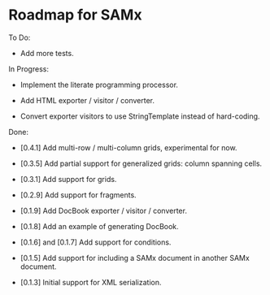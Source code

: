 Roadmap for SAMx
================

To Do:

* Add more tests.

In Progress:

* Implement the literate programming processor.

* Add HTML exporter / visitor / converter.

* Convert exporter visitors to use StringTemplate instead of hard-coding.

Done:

* [0.4.1] Add multi-row / multi-column grids, experimental for now.

* [0.3.5] Add partial support for generalized grids: column spanning cells.

* [0.3.1] Add support for grids.

* [0.2.9] Add support for fragments.

* [0.1.9] Add DocBook exporter / visitor / converter.

* [0.1.8] Add an example of generating DocBook.

* [0.1.6] and [0.1.7] Add support for conditions.

* [0.1.5] Add support for including a SAMx document in another SAMx document.

* [0.1.3] Initial support for XML serialization.
